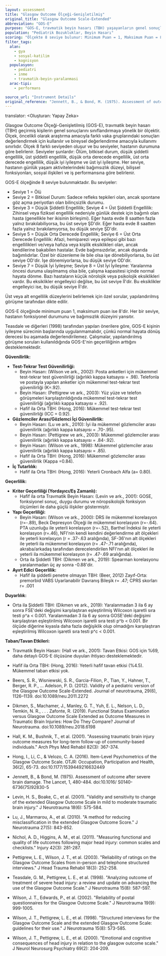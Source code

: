 ```yaml
---
layout: assessment
title: "Glasgow Outcome Ölçeği-Genişletilmiş"
original_title: "Glasgow Outcome Scale-Extended"
abbreviation: "GOS-E"
purpose: "GOS-E, travmatik beyin hasarı (TBH) yaşayanların genel sonuçlarını sınıflandırır. Öncelikle araştırma amaçları için vaka gruplarındaki sonuçları tanımlamak için tasarlanmıştır. Bireysel değerlendirme için kullanışlılığı sınırlıdır."
population: "Pediatrik Bozukluklar, Beyin Hasarı"
scoring: "Ölçekte 8 seviye bulunur: Minimum Puan = 1, Maksimum Puan = 8. Seviye 1 = Ölü; Seviye 2 = Bitkisel Durum; Seviye 3 = Düşük Şiddetli Engellilik; Seviye 4 = Üst Şiddetli Engellilik; Seviye 5 = Düşük Orta Derecede Engellilik; Seviye 6 = Üst Orta Derecede Engellilik; Seviye 7 = Düşük İyi İyileşme; Seviye 8 = Üst İyi İyileşme."
filter_tags:
  alan:
    - gya
    - sosyal-katilim
    - kognisyon
  populasyon:
    - pediatri
    - inme
    - travmatik-beyin-yaralanmasi
  arac-tipi:
    - performans

source_url: "Instrument Details"
original_reference: "Jennett, B., & Bond, M. (1975). Assessment of outcome after severe brain damage. The Lancet, 1, 480-484. doi:10.1016/ S0140-6736(75)92830-5"
---
```


translator: <Oluşturan: Yapay Zeka>



Glasgow Outcome Ölçeği-Genişletilmiş (GOS-E), travmatik beyin hasarı (TBH) geçirmiş kişilerin genel sonuçlarını sınıflandırmaya yönelik bir ölçektir. Ölçek, öncelikli olarak araştırma amacıyla farklı vaka gruplarındaki sonuçları değerlendirmek için kullanılır ve bireysel değerlendirme amacıyla kullanımı sınırlıdır. Ölçek 8 farklı seviyeden oluşur ve bu seviyeler, hastanın durumuna göre belirlenir. Seviyeler şunlardır: Ölüm, bitkisel durum, düşük şiddetli engellilik, üst şiddetli engellilik, düşük orta derecede engellilik, üst orta derecede engellilik, düşük iyi iyileşme ve üst iyi iyileşme. Her seviye, hastanın günlük yaşam aktivitelerindeki bağımsızlık düzeyi, bilişsel fonksiyonları, sosyal ilişkileri ve iş performansına göre belirlenir.


GOS-E ölçeğinde 8 seviye bulunmaktadır. Bu seviyeler:

*   Seviye 1 = Ölü
*   Seviye 2 = Bitkisel Durum: Sadece refleks tepkileri olan, ancak spontane göz açma periyotları olan bilinçsizlik durumu.
*   Seviye 3 = Düşük Şiddetli Engellilik; Seviye 4 = Üst Şiddetli Engellilik: Zihinsel veya fiziksel engellilik nedeniyle günlük destek için bağımlı olan hasta (genellikle her ikisinin birleşimi). Eğer hasta evde 8 saatten fazla yalnız bırakılabiliyorsa, bu üst seviye ŞD'dir. Eğer hasta evde 8 saatten fazla yalnız bırakılamıyorsa, bu düşük seviye ŞD'dir.
*   Seviye 5 = Düşük Orta Derecede Engellilik; Seviye 6 = Üst Orta Derecede Engellilik: Afazi, hemiparezi veya epilepsi gibi bazı engellilikleri ve/veya hafıza veya kişilik eksiklikleri olan, ancak kendilerine bakabilen hastalar. Evde bağımsızdırlar, ancak dışarıda bağımlıdırlar. Özel bir düzenleme ile bile olsa işe dönebiliyorlarsa, bu üst seviye OD'dir. İşe dönemiyorlarsa, bu düşük seviye OD'dir.
*   Seviye 7 = Düşük İyi İyileşme; Seviye 8 = Üst İyi İyileşme: Yaralanma öncesi duruma ulaşılmamış olsa bile, çalışma kapasitesi içinde normal hayata dönme. Bazı hastaların küçük nörolojik veya psikolojik eksiklikleri vardır. Bu eksiklikler engelleyici değilse, bu üst seviye İİ'dir. Bu eksiklikler engelleyici ise, bu düşük seviye İİ'dir.

Üst veya alt engellilik düzeylerini belirlemek için özel sorular, yapılandırılmış görüşme tarafından dikte edilir.


GOS-E ölçeğinde minimum puan 1, maksimum puan ise 8'dir. Her bir seviye, hastanın fonksiyonel durumunu ve bağımsızlık düzeyini yansıtır.


Teasdale ve diğerleri (1998) tarafından yapılan önerilere göre, GOS-E kişinin iyileşme sürecinin başlarında uygulanmamalıdır, çünkü normal hayata dönüş derecesi bu aşamada değerlendirilemez. Çalışmalar, yapılandırılmış görüşme soruları kullanıldığında GOS-E'nin geçerliliğinin arttığını desteklemektedir.


**Güvenilirlik:**

*   **Test-Tekrar Test Güvenilirliği:**
    *   Beyin Hasarı: (Wilson ve ark., 2002): Posta anketleri için mükemmel test-tekrar test güvenilirliği (ağırlıklı kappa katsayısı = .98). Telefonla ve postayla yapılan anketler için mükemmel test-tekrar test güvenilirliği (K=.92).
    *   Beyin Hasarı: (Pettigrew ve ark., 2003): Yüz yüze ve telefon görüşmeleri karşılaştırıldığında mükemmel test-tekrar test güvenilirliği (ağırlıklı kappa katsayısı = .92).
    *   Hafif ila Orta TBH: (Hong, 2016): Mükemmel test-tekrar test güvenilirliği (ICC = 0.92).
*   **Gözlemciler Arası/Gözlemci İçi Güvenilirlik:**
    *   Beyin Hasarı: (Lu ve ark., 2010): İyi ila mükemmel gözlemciler arası güvenilirlik (ağırlıklı kappa katsayısı = .70-.95).
    *   Beyin Hasarı: (Pettigrew ve ark., 2003): Mükemmel gözlemciler arası güvenilirlik (ağırlıklı kappa katsayısı = .84-.92).
    *   Beyin Hasarı: (Wilson ve ark., 1998): Mükemmel gözlemciler arası güvenilirlik (ağırlıklı kappa katsayısı = .85).
    *   Hafif ila Orta TBH: (Hong, 2016): Mükemmel gözlemciler arası güvenilirlik (Kappa =0.84).
*   **İç Tutarlılık:**
    *   Hafif ila Orta TBH: (Hong, 2016): Yeterli Cronbach Alfa (a= 0.80).

**Geçerlilik:**

*   **Kriter Geçerliliği (Yordayıcı/Eş Zamanlı):**
    *   Hafif ila orta Travmatik Beyin Hasarı: (Levin ve ark., 2001): GOSE, fonksiyonel sonuç, duygu durumu ve nöropsikolojik fonksiyon ölçümleri ile daha güçlü ilişkiler göstermiştir.
*   **Yapı Geçerliliği:**
    *   Beyin Hasarı: (Wilson ve ark., 2000): DRS ile mükemmel korelasyon (r=-.89), Beck Depresyon Ölçeği ile mükemmel korelasyon (r=-.64). PTA uzunluğu ile yeterli korelasyon (r=-.52), Barthel İndeksi ile yeterli korelasyon (r=.46), NFI'nin kendi kendini değerlendirme alt ölçekleri ile yeterli korelasyon (r = .37-.63 aralığında), SF-36'nın alt ölçekleri ile yeterli ila mükemmel korelasyon (r= .47-.71 aralığında), akraba/arkadaş tarafından derecelendirilen NFI'nın alt ölçekleri ile yeterli ila mükemmel korelasyon (r= .47-.69 aralığında).
    *   Orta ila Şiddetli TBH: (Dikmen ve ark., 2019): Spearman korelasyonu yaralanmadan üç ay sonra -0.88'dir.
*   **Ayırt Edici Geçerlilik:**
     *   Hafif ila şiddetli penetre olmayan TBH: (Beer, 2012) Zayıf-Orta: premorbid VABS Uyarlanabilir Davranış Bileşik r= .47; CPRS skorları r= .001

**Duyarlılık:**

*   Orta ila Şiddetli TBH: (Dikmen ve ark., 2019): Yaralanmadan 3 ila 6 ay sonra FSE'deki değişimi karşılaştıran eşleştirilmiş Wilcoxon işaretli sıra testi p^a < 0.001. Yaralanmadan 3 ila 6 ay sonra GOSE'deki değişimi karşılaştıran eşleştirilmiş Wilcoxon işaretli sıra testi p^b < 0.001. Bir ölçüde diğerine kıyasla daha fazla değişiklik olup olmadığını karşılaştıran eşleştirilmiş Wilcoxon işaretli sıra testi p^c < 0.001.

**Taban/Tavan Etkileri:**

*   Travmatik Beyin Hasarı: (Hall ve ark., 2001): Tavan Etkisi: GOS için %69, daha detaylı GOS-E ölçüsüne duyulan ihtiyacı desteklemektedir.
*   Hafif ila Orta TBH: (Hong, 2016): Yeterli hafif tavan etkisi (%4.5). Mükemmel taban etkisi yok.


*   Beers, S. R., Wisniewski, S. R., Garcia-Filion, P., Tian, Y., Hahner, T., Berger, R. P., … Adelson, P. D. (2012). Validity of a pediatric version of the Glasgow Outcome Scale-Extended. Journal of neurotrauma, 29(6), 1126–1139. doi:10.1089/neu.2011.2272
*   Dikmen, S., Machamer, J., Manley, G. T., Yuh, E. L., Nelson, L. D., Temkin, N. R., . . . Zafonte, R. (2019). Functional Status Examination versus Glasgow Outcome Scale Extended as Outcome Measures in Traumatic Brain Injuries: How Do They Compare? Journal of Neurotrauma. doi:10.1089/neu.2018.6198
*   Hall, K. M., Bushnik, T., et al. (2001). "Assessing traumatic brain injury outcome measures for long-term follow-up of community-based individuals." Arch Phys Med Rehabil 82(3): 367-374.
*   Hong, I., Li, C., & Velozo, C. A. (2016). Item-Level Psychometrics of the Glasgow Outcome Scale. OTJR: Occupation, Participation and Health, 36(2), 65-73. doi:10.1177/1539449216632449
*   Jennett, B., & Bond, M. (1975). Assessment of outcome after severe brain damage. The Lancet, 1, 480-484. doi:10.1016/ S0140-6736(75)92830-5
*   Levin, H. S., Boake, C., et al. (2001). "Validity and sensitivity to change of the extended Glasgow Outcome Scale in mild to moderate traumatic brain injury." J Neurotrauma 18(6): 575-584.
*   Lu, J., Marmarou, A., et al. (2010). "A method for reducing misclassification in the extended Glasgow Outcome Score." J Neurotrauma 27(5): 843-852.
*   Nichol, A. D., Higgins, A. M., et al. (2011). "Measuring functional and quality of life outcomes following major head injury: common scales and checklists." Injury 42(3): 281-287.
*   Pettigrew, L. E., Wilson, J. T., et al. (2003). "Reliability of ratings on the Glasgow Outcome Scales from in-person and telephone structured interviews." J Head Trauma Rehabil 18(3): 252-258.
*   Teasdale, G. M., Pettigrew, L. E., et al. (1998). "Analyzing outcome of treatment of severe head injury: a review and update on advancing the use of the Glasgow Outcome Scale." J Neurotrauma 15(8): 587-597.
*   Wilson, J. T., Edwards, P., et al. (2002). "Reliability of postal questionnaires for the Glasgow Outcome Scale." J Neurotrauma 19(9): 999-1005.
*   Wilson, J. T., Pettigrew, L. E., et al. (1998). "Structured interviews for the Glasgow Outcome Scale and the extended Glasgow Outcome Scale: guidelines for their use." J Neurotrauma 15(8): 573-585.
*   Wilson, J. T., Pettigrew, L. E., et al. (2000). "Emotional and cognitive consequences of head injury in relation to the glasgow outcome scale." J Neurol Neurosurg Psychiatry 69(2): 204-209.

```